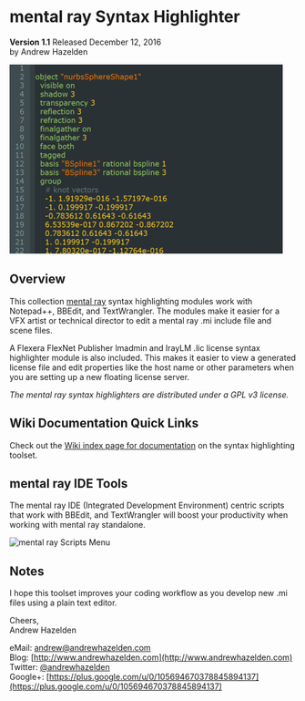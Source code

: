 # mental ray Syntax Highlighter #

**Version 1.1** Released December 12, 2016  
by Andrew Hazelden

![Sample .mi file](mental_ray_syntax_highlighter.png)

## Overview ##

This collection [mental ray](http://www.nvidia.com/object/nvidia-mental-ray-products.html) syntax highlighting modules work with Notepad++, BBEdit, and TextWrangler. The modules make it easier for a VFX artist or technical director to edit a mental ray .mi include file and scene files.

A Flexera FlexNet Publisher lmadmin and IrayLM .lic license syntax highlighter module is also included. This makes it easier to view a generated license file and edit properties like the host name or other parameters when you are setting up a new floating license server.

*The mental ray syntax highlighters are distributed under a GPL v3 license.*

## Wiki Documentation Quick Links ##

Check out the [Wiki index page for documentation](https://github.com/AndrewHazelden/Mental_Ray_Syntax_Highlighter/wiki) on the syntax highlighting toolset.

## mental ray IDE Tools ##

The mental ray IDE (Integrated Development Environment) centric scripts that work with BBEdit, and TextWrangler will boost your productivity when working with mental ray standalone.

![mental ray Scripts Menu](http://www.andrewhazelden.com/projects/mental-ray-syntax-highlighter/images/mentalray-textwrangler-menus.gif)

## Notes ##

I hope this toolset improves your coding workflow as you develop new .mi files using a plain text editor.

Cheers,  
Andrew Hazelden

eMail: [andrew@andrewhazelden.com](mailto:andrew@andrewhazelden.com)   
Blog: [http://www.andrewhazelden.com](http://www.andrewhazelden.com)  
Twitter: [@andrewhazelden](https://twitter.com/andrewhazelden)  
Google+: [https://plus.google.com/u/0/105694670378845894137](https://plus.google.com/u/0/105694670378845894137)
